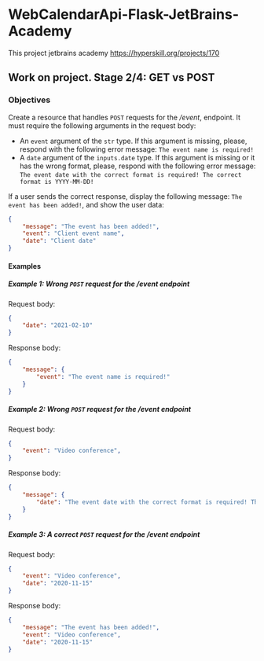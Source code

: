 # WebCalendarApi-Flask-JetBrains-Academy
This project jetbrains academy https://hyperskill.org/projects/170

## Work on project. Stage 2/4: GET vs POST

### Objectives
Create a resource that handles ```POST``` requests for the <em>/event</em>, endpoint. 
It must require the following arguments in the request body:

- An ```event``` argument of the ```str``` type. If this argument is missing, please, 
respond with the following error message: ```The event name is required!```
- A ```date``` argument of the ```inputs.date``` type. If this argument is missing or it has the wrong format, 
please, respond with the following error message: ```The event date with the correct format is required!
The correct format is YYYY-MM-DD!```

If a user sends the correct response, display the following message:
```The event has been added!```, and show the user data:

```json
{
    "message": "The event has been added!",
    "event": "Client event name",
    "date": "Client date"
}
```

#### Examples

##### Example 1: Wrong ```POST``` <em>request for the /event endpoint</em>
Request body:
```json
{
    "date": "2021-02-10"
}
```
Response body:
```json
{
    "message": {
        "event": "The event name is required!"
    }
}
```

##### Example 2: Wrong ```POST``` <em>request for the /event endpoint</em>
Request body:
```json
{
    "event": "Video conference",
}
```
Response body:
```json
{
    "message": {
        "date": "The event date with the correct format is required! The correct format is YYYY-MM-DD!"
    }
}
```

##### Example 3: A correct ```POST``` <em>request for the /event endpoint</em>
Request body:
```json
{
    "event": "Video conference",
    "date": "2020-11-15"
}
```
Response body:
```json
{
    "message": "The event has been added!",
    "event": "Video conference",
    "date": "2020-11-15"
}
```
